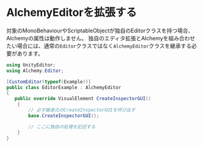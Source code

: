 # AlchemyEditorを拡張する

対象のMonoBehaviourやScriptableObjectが独自のEditorクラスを持つ場合、Alchemyの属性は動作しません。
独自のエディタ拡張とAlchemyを組み合わせたい場合には、通常の`Editor`クラスではなく`AlchemyEditor`クラスを継承する必要があります。

```cs
using UnityEditor;
using Alchemy.Editor;

[CustomEditor(typeof(Example))]
public class EditorExample : AlchemyEditor
{
   public override VisualElement CreateInspectorGUI()
    {
        // 必ず継承元のCreateInspectorGUIを呼び出す
        base.CreateInspectorGUI();

        // ここに独自の処理を記述する
    }
}
```